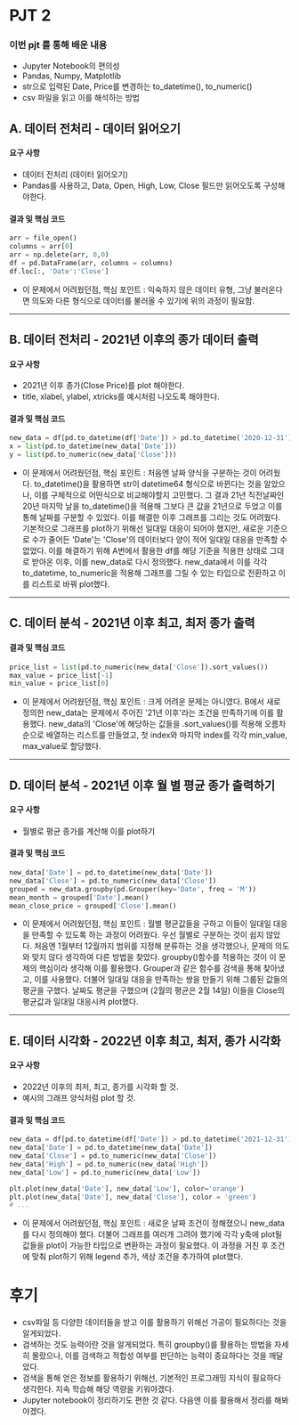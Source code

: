 # PJT 2

### 이번 pjt 를 통해 배운 내용
- Jupyter Notebook의 편의성
- Pandas, Numpy, Matplotlib
- str으로 입력된 Date, Price를 변경하는 to_datetime(), to_numeric()
- csv 파일을 읽고 이를 해석하는 방법
## A. 데이터 전처리 - 데이터 읽어오기

#### 요구 사항 
- 데이터 전처리 (데이터 읽어오기)
- Pandas를 사용하고, Data, Open, High, Low, Close 필드만 읽어오도록 구성해야한다.
#### 결과 및 핵심 코드
```python
arr = file_open()
columns = arr[0]
arr = np.delete(arr, 0,0)
df = pd.DataFrame(arr, columns = columns)
df.loc[:, 'Date':'Close']
```

- 이 문제에서 어려웠던점, 핵심 포인트 : 익숙하지 않은 데이터 유형, 그냥 불러온다면 의도와 다른 형식으로 데이터를 불러올 수 있기에 위의 과정이 필요함.

-----

## B. 데이터 전처리 - 2021년 이후의 종가 데이터 출력

#### 요구 사항
- 2021년 이후 종가(Close Price)를 plot 해야한다.
- title, xlabel, ylabel, xtricks를 예시처럼 나오도록 해야한다.

#### 결과 및 핵심 코드
```python
new_data = df[pd.to_datetime(df['Date']) > pd.to_datetime('2020-12-31')]
x = list(pd.to_datetime(new_data['Date']))
y = list(pd.to_numeric(new_data['Close']))
```

- 이 문제에서 어려웠던점, 핵심 포인트 : 처음엔 날짜 양식을 구분하는 것이 어려웠다. to_datetime()을 활용하면 str이 datetime64 형식으로 바뀐다는 것을 알았으나, 이를 구체적으로 어떤식으로 비교해야할지 고민했다. 그 결과 21년 직전날짜인 20년 마지막 날을 to_datetime()을 적용해 그보다 큰 값을 21년으로 두었고 이를 통해 날짜를 구분할 수 있었다.
이를 해결한 이후 그래프를 그리는 것도 어려웠다. 기본적으로 그래프를 plot하기 위해선 일대일 대응이 되어야 했지만, 새로운 기준으로 수가 줄어든 'Date'는 'Close'의 데이터보다 양이 적어 일대일 대응을 만족할 수 없었다. 이를 해결하기 위해 A번에서 활용한 df를 해당 기준을 적용한 상태로 그대로 받아온 이후, 이를 new_data로 다시 정의했다. new_data에서 이를 각각 to_datetime, to_numeric을 적용해 그래프를 그릴 수 있는 타입으로 전환하고 이를 리스트로 바꿔 plot했다.



-----
## C. 데이터 분석 - 2021년 이후 최고, 최저 종가 출력

#### 결과 및 핵심 코드
```python
price_list = list(pd.to_numeric(new_data['Close']).sort_values())
max_value = price_list[-1]
min_value = price_list[0]
```

- 이 문제에서 어려웠던점, 핵심 포인트 : 크게 어려운 문제는 아니였다. B에서 새로 정의한 new_data는 문제에서 주어진 '21년 이후'라는 조건을 만족하기에 이를 활용했다. new_data의 'Close'에 해당하는 값들을 .sort_values()를 적용해 오름차순으로 배열하는 리스트를 만들었고, 첫 index와 마지막 index를 각각 min_value, max_value로 할당했다.

-----
## D. 데이터 분석 - 2021년 이후 월 별 평균 종가 출력하기

#### 요구 사항 
- 월별로 평균 종가를 계산해 이를 plot하기

#### 결과 및 핵심 코드
```python
new_data['Date'] = pd.to_datetime(new_data['Date'])
new_data['Close'] = pd.to_numeric(new_data['Close'])
grouped = new_data.groupby(pd.Grouper(key='Date', freq = 'M'))
mean_month = grouped['Date'].mean()
mean_close_price = grouped['Close'].mean()
```

- 이 문제에서 어려웠던점, 핵심 포인트 : 월별 평균값들을 구하고 이들이 일대일 대응을 만족할 수 있도록 하는 과정이 어려웠다. 우선 월별로 구분하는 것이 쉽지 않았다. 처음엔 1월부터 12월까지 범위를 지정해 분류하는 것을 생각했으나, 문제의 의도와 맞지 않다 생각하여 다른 방법을 찾았다. groupby()함수를 적용하는 것이 이 문제의 핵심이라 생각해 이를 활용했다. Grouper과 같은 함수를 검색을 통해 찾아냈고, 이를 사용했다.
더불어 일대일 대응을 만족하는 쌍을 만들기 위해 그룹된 값들의 평균을 구했다. 날짜도 평균을 구했으며 (2월의 평균은 2월 14일) 이들을 Close의 평균값과 일대일 대응시켜 plot했다.

-----
## E. 데이터 시각화 - 2022년 이후 최고, 최저, 종가 시각화

#### 요구 사항 
- 2022년 이후의 최저, 최고, 종가를 시각화 할 것.
- 예시의 그래프 양식처럼 plot 할 것.

#### 결과 및 핵심 코드
```python
new_data = df[pd.to_datetime(df['Date']) > pd.to_datetime('2021-12-31')]
new_data['Date'] = pd.to_datetime(new_data['Date'])
new_data['Close'] = pd.to_numeric(new_data['Close'])
new_data['High'] = pd.to_numeric(new_data['High'])
new_data['Low'] = pd.to_numeric(new_data['Low'])

plt.plot(new_data['Date'], new_data['Low'], color='orange')
plt.plot(new_data['Date'], new_data['Close'], color = 'green')
# ...
```

- 이 문제에서 어려웠던점, 핵심 포인트 : 새로운 날짜 조건이 정해졌으니 new_data를 다시 정의해야 했다. 더불어 그래프를 여러개 그려야 했기에 각각 y축에 plot될 값들을 plot이 가능한 타입으로 변환하는 과정이 필요했다. 이 과정을 거친 후 조건에 맞춰 plot하기 위해 legend 추가, 색상 조건을 추가하여 plot했다.

# 후기

* csv파일 등 다양한 데이터들을 받고 이를 활용하기 위해선 가공이 필요하다는 것을 알게되었다.
* 검색하는 것도 능력이란 것을 알게되었다. 특히 groupby()를 활용하는 방법을 자세히 몰랐으나, 이를 검색하고 적합성 여부를 판단하는 능력이 중요하다는 것을 깨달았다.
* 검색을 통해 얻은 정보를 활용하기 위해선, 기본적인 프로그래밍 지식이 필요하다 생각한다. 지속 학습해 해당 역량을 키워야겠다.
* Jupyter notebook이 정리하기도 편한 것 같다. 다음엔 이를 활용해서 정리를 해봐야겠다.